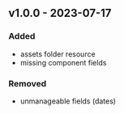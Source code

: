 ## v1.0.0 - 2023-07-17
### Added
* assets folder resource
* missing component fields
### Removed
* unmanageable fields (dates)
